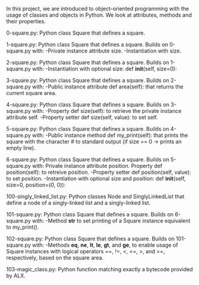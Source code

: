 In this project, we are introduced to object-oriented programming with the usage of classes and objects in Python. We look at  attributes, methods and their properties.

0-square.py: Python class Square that defines a square.

1-square.py: Python class Square that defines a square. Builds on 0-square.py with:
-Private instance attribute size.
-Instantiation with size.

2-square.py: Python class Square that defines a square. Builds on 1-square.py with:
-Instantiation with optional size: def __init__(self, size=0):

3-square.py: Python class Square that defines a square. Builds on 2-square.py with:
-Public instance attribute def area(self): that returns the current square area.

4-square.py: Python class Square that defines a square. Builds on 3-square.py with:
-Property def size(self): to retrieve the private instance attribute self.
-Property setter def size(self, value): to set self.

5-square.py: Python class Square that defines a square. Builds on 4-square.py with:
-Public instance method def my_print(self): that prints the square with the character # to standard output (if size == 0 -> prints an empty line).

6-square.py: Python class Square that defines a square. Builds on 5-square.py with:
Private instance attribute position.
Property def position(self): to retreive position.
-Property setter def position(self, value): to set position.
-Instantiation with optional size and position: def __init__(self, size=0, position=(0, 0)):

100-singly_linked_list.py: Python classes Node and SinglyLinkedList that define a node of a singly-linked list and a singly-linked list. 

101-square.py: Python class Square that defines a square. Builds on 6-square.py with:
-Method __str__ to set printing of a Square instance equivalent to my_print().

102-square.py: Python class Square that defines a square. Builds on 101-square.py with:
-Methods __eq__, __ne__, __lt__, __le__, __gt__, and __ge__, to enable usage of Square instances with logical operators ==, !=, <, <=, >, and >=, respectively, based on the square area.

103-magic_class.py: Python function matching exactly a bytecode provided by ALX.
